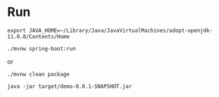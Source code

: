 # Run

```shell
export JAVA_HOME=~/Library/Java/JavaVirtualMachines/adopt-openjdk-11.0.8/Contents/Home
```

```shell
./mvnw spring-boot:run
```

or

```shell
./mvnw clean package

java -jar target/demo-0.0.1-SNAPSHOT.jar
```